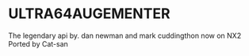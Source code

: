 # ULTRA64AUGEMENTER
The legendary api by. dan newman and mark cuddingthon now on NX2 Ported by Cat-san
